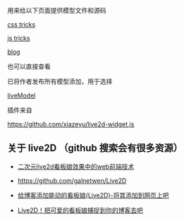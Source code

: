 用来给以下页面提供模型文件和源码

<a href="https://qishaoxuan.github.io/css_tricks/" target="_blank">css tricks</a>

<a href="https://qishaoxuan.github.io/js_tricks/" target="_blank">js tricks</a>

<a href="https://qishaoxuan.github.io/blog/" target="_blank">blog</a>

也可以直接查看

已将作者发布所有模型添加，用于选择

<a href="https://qishaoxuan.github.io/liveModel/">liveModel</a>

插件来自

https://github.com/xiazeyu/live2d-widget.js

## 关于 live2D （github 搜索会有很多资源）

- [二次元live2d看板娘效果中的web前端技术](https://www.zhangxinxu.com/wordpress/2018/05/live2d-web-webgl-js/)

- https://github.com/galnetwen/Live2D

- [给博客添加能动的看板娘(Live2D)-将其添加到网页上吧](https://imjad.cn/archives/lab/add-dynamic-poster-girl-with-live2d-to-your-blog-02)

- [Live2D！把可爱的看板娘捕捉到你的博客去吧](https://haremu.com/p/205)
 
